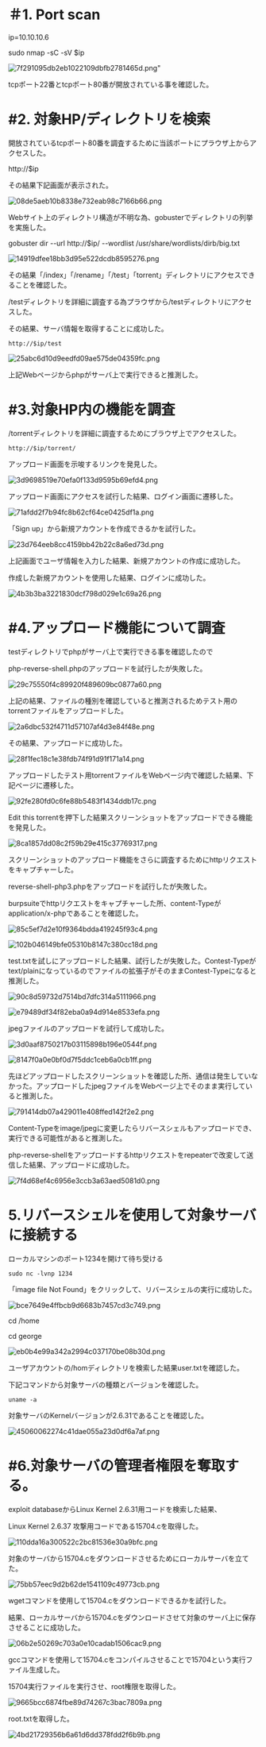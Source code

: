 # ＃1\. Port scan

ip=10.10.10.6

sudo nmap -sC -sV $ip

![7f291095db2eb1022109dbfb2781465d.png](../_resources/7f291095db2eb1022109dbfb2781465d.png)"

tcpポート22番とtcpポート80番が開放されている事を確認した。

# #2\. 対象HP/ディレクトリを検索

開放されているtcpポート80番を調査するために当該ポートにプラウザ上からアクセスした。

http://$ip

その結果下記画面が表示された。

![08de5aeb10b8338e732eab98c7166b66.png](../_resources/08de5aeb10b8338e732eab98c7166b66.png)

Webサイト上のディレクトリ構造が不明な為、gobusterでディレクトリの列挙を実施した。

gobuster dir --url http://$ip/ --wordlist /usr/share/wordlists/dirb/big.txt

![14919dfee18bb3d95e522dcdb8595276.png](../_resources/14919dfee18bb3d95e522dcdb8595276.png)

その結果「/index」「/rename」「/test」「torrent」ディレクトリにアクセスできることを確認した。

/testディレクトリを詳細に調査する為プラウザから/testディレクトリにアクセスした。

その結果、サーバ情報を取得することに成功した。

`http://$ip/test`

![25abc6d10d9eedfd09ae575de04359fc.png](../_resources/25abc6d10d9eedfd09ae575de04359fc.png)

上記Webページからphpがサーバ上で実行できると推測した。

# #3.対象HP内の機能を調査

/torrentディレクトリを詳細に調査するためにブラウザ上でアクセスした。

`http://$ip/torrent/`

アップロード画面を示唆するリンクを発見した。

![3d9698519e70efa0f133d9595b69efd4.png](../_resources/3d9698519e70efa0f133d9595b69efd4.png)

アップロード画面にアクセスを試行した結果、ログイン画面に遷移した。

![71afdd2f7b94fc8b62cf64ce0425df1a.png](../_resources/71afdd2f7b94fc8b62cf64ce0425df1a.png)

「Sign up」から新規アカウントを作成できるかを試行した。

![23d764eeb8cc4159bb42b22c8a6ed73d.png](../_resources/23d764eeb8cc4159bb42b22c8a6ed73d.png)

上記画面でユーザ情報を入力した結果、新規アカウントの作成に成功した。

作成した新規アカウントを使用した結果、ログインに成功した。

![4b3b3ba3221830dcf798d029e1c69a26.png](../_resources/4b3b3ba3221830dcf798d029e1c69a26.png)

# #4.アップロード機能について調査

testディレクトリでphpがサーバ上で実行できる事を確認したので

php-reverse-shell.phpのアップロードを試行したが失敗した。

![29c75550f4c89920f489609bc0877a60.png](../_resources/29c75550f4c89920f489609bc0877a60.png)

上記の結果、ファイルの種別を確認していると推測されるためテスト用のtorrentファイルをアップロードした。

![2a6dbc532f4711d57107af4d3e84f48e.png](../_resources/2a6dbc532f4711d57107af4d3e84f48e.png)

その結果、アップロードに成功した。

![28f1fec18c1e38fdb74f91d91f171a14.png](../_resources/28f1fec18c1e38fdb74f91d91f171a14.png)

アップロードしたテスト用torrentファイルをWebページ内で確認した結果、下記ページに遷移した。

![92fe280fd0c6fe88b5483f1434ddb17c.png](../_resources/92fe280fd0c6fe88b5483f1434ddb17c.png)

Edit this torrentを押下した結果スクリーンショットをアップロードできる機能を発見した。

![8ca1857dd08c2f59b29e415c37769317.png](../_resources/8ca1857dd08c2f59b29e415c37769317.png)

スクリーンショットのアップロード機能をさらに調査するためにhttpリクエストをキャプチャーした。

reverse-shell-php3.phpをアップロードを試行したが失敗した。

burpsuiteでhttpリクエストをキャプチャーした所、content-Typeがapplication/x-phpであることを確認した。

![85c5ef7d2e10f9364bdda419245f93c4.png](../_resources/85c5ef7d2e10f9364bdda419245f93c4.png)

![102b046149bfe05310b8147c380cc18d.png](../_resources/102b046149bfe05310b8147c380cc18d.png)

test.txtを試しにアップロードした結果、試行したが失敗した。Contest-Typeがtext/plainになっているのでファイルの拡張子がそのままContest-Typeになると推測した。

![90c8d59732d7514bd7dfc314a5111966.png](../_resources/90c8d59732d7514bd7dfc314a5111966.png)

![e79489df34f82eba0a94d914e8533efa.png](../_resources/e79489df34f82eba0a94d914e8533efa.png)

jpegファイルのアップロードを試行して成功した。

![3d0aaf8750217b03115898b196e0544f.png](../_resources/3d0aaf8750217b03115898b196e0544f.png)

![8147f0a0e0bf0d7f5ddc1ceb6a0cb1ff.png](../_resources/8147f0a0e0bf0d7f5ddc1ceb6a0cb1ff.png)

先ほどアップロードしたスクリーンショットを確認した所、通信は発生していなかった。アップロードしたjpegファイルをWebページ上でそのまま実行していると推測した。

![791414db07a429011e408ffed142f2e2.png](../_resources/791414db07a429011e408ffed142f2e2.png)

Content-Typeをimage/jpegに変更したらリバースシェルもアップロードでき、実行できる可能性があると推測した。

php-reverse-shellをアップロードするhttpリクエストをrepeaterで改変して送信した結果、アップロードに成功した。

![7f4d68ef4c6956e3ccb3a63aed5081d0.png](../_resources/7f4d68ef4c6956e3ccb3a63aed5081d0.png)

# 5.リバースシェルを使用して対象サーバに接続する

ローカルマシンのポート1234を開けて待ち受ける

`sudo nc -lvnp 1234`

「image file Not Found」をクリックして、リバースシェルの実行に成功した。

![bce7649e4ffbcb9d6683b7457cd3c749.png](../_resources/bce7649e4ffbcb9d6683b7457cd3c749.png)

cd /home

cd george

![eb0b4e99a342a2994c037170be08b30d.png](../_resources/eb0b4e99a342a2994c037170be08b30d.png)

ユーザアカウントの/homディレクトリを検索した結果user.txtを確認した。

下記コマンドから対象サーバの種類とバージョンを確認した。

`uname -a`

対象サーバのKernelバージョンが2.6.31であることを確認した。

![45060062274c41dae055a23d0df6a7af.png](../_resources/45060062274c41dae055a23d0df6a7af.png)

# #6.対象サーバの管理者権限を奪取する。

exploit databaseからLinux Kernel 2.6.31用コードを検索した結果、

Linux Kernel 2.6.37 攻撃用コードである15704.cを取得した。

![110dda16a300522c2bc81536e30a9bfc.png](../_resources/110dda16a300522c2bc81536e30a9bfc.png)

対象のサーバから15704.cをダウンロードさせるためにローカルサーバを立てた。

![75bb57eec9d2b62de1541109c49773cb.png](../_resources/75bb57eec9d2b62de1541109c49773cb.png)

wgetコマンドを使用して15704.cをダウンロードできるかを試行した。

結果、ローカルサーバから15704.cをダウンロードさせて対象のサーバ上に保存させることに成功した。

![06b2e50269c703a0e10cadab1506cac9.png](../_resources/06b2e50269c703a0e10cadab1506cac9.png)

gccコマンドを使用して15704.cをコンパイルさせることで15704という実行ファイル生成した。

15704実行ファイルを実行させ、root権限を取得した。

![9665bcc6874fbe89d74267c3bac7809a.png](../_resources/9665bcc6874fbe89d74267c3bac7809a.png)

root.txtを取得した。

![4bd21729356b6a61d6dd378fdd2f6b9b.png](../_resources/4bd21729356b6a61d6dd378fdd2f6b9b.png)
